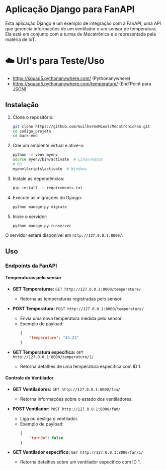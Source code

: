 # Aplicação Django para FanAPI

Esta aplicação Django é um exemplo de integração com a FanAPI, uma API que gerencia informações de um ventilador e um sensor de temperatura. Ela está em conjunto com a turma de Mecatrônica e é representada pela matéria de IoT.

# ☁️ Url's para Teste/Uso
- https://squad5.pythonanywhere.com/ (Pythonanywhere)
- https://squad5.pythonanywhere.com/temperature/ (End'Point para JSON)

## Instalação

1. Clone o repositório:

    ```bash
    git clone https://github.com/GuilhermeMLeal/MecatronicFan.git
    cd codigo_projeto
    cd back-end
    ```

2. Crie um ambiente virtual e ative-o:

    ```bash
    python -m venv myenv
    source myenv/bin/activate  # Linux/macOS
    # Ou
    myenv\Scripts\activate  # Windows
    ```

3. Instale as dependências:

    ```bash
    pip install -r requirements.txt
    ```

4. Execute as migrações do Django:

    ```bash
    python manage.py migrate
    ```

5. Inicie o servidor:

    ```bash
    python manage.py runserver
    ```

O servidor estará disponível em `http://127.0.0.1:8000/`.

## Uso

### Endpoints da FanAPI

#### Temperaturas pelo sensor

- **GET Temperaturas:** `GET http://127.0.0.1:8000/temperature/`
  - Retorna as temperaturas registradas pelo sensor.

- **POST Temperatura:** `POST http://127.0.0.1:8000/temperature/`
  - Envia uma nova temperatura medida pelo sensor.
  - Exemplo de payload:
    ```json
    {
        "temperature": "45.22"
    }
    ```

- **GET Temperatura específica:** `GET http://127.0.0.1:8000/temperature/1/`
  - Retorna detalhes de uma temperatura específica com ID 1.

#### Controle do Ventilador

- **GET Ventiladores:** `GET http://127.0.0.1:8000/fan/`
  - Retorna informações sobre o estado dos ventiladores.

- **POST Ventilador:** `POST http://127.0.0.1:8000/fan/`
  - Liga ou desliga o ventilador.
  - Exemplo de payload:
    ```json
    {
        "turnOn": false
    }
    ```

- **GET Ventilador específico:** `GET http://127.0.0.1:8000/fan/1/`
  - Retorna detalhes sobre um ventilador específico com ID 1.

